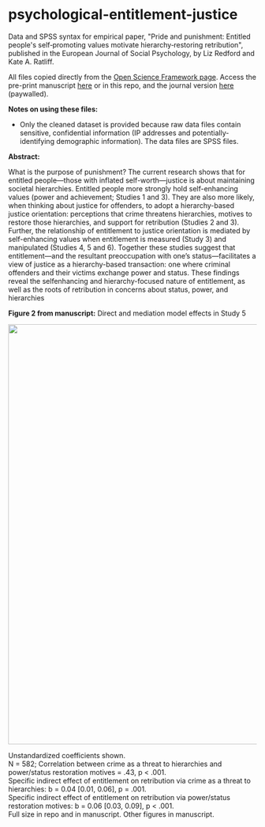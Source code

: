 # psychological-entitlement-justice

Data and SPSS syntax for empirical paper, "Pride and punishment: Entitled people's self‐promoting values motivate hierarchy‐restoring retribution", published in the European Journal of Social Psychology, by Liz Redford and Kate A. Ratliff.

All files copied directly from the <a href = "https://osf.io/5bgsr/">Open Science Framework page</a>. Access the pre-print manuscript <a href = "https://lizredford.weebly.com/uploads/4/9/3/2/49329541/redfordratliff.2017.entitlement_and_justice_orientation.pdf">here</a> or in this repo, and the journal version <a href = "https://onlinelibrary.wiley.com/doi/full/10.1002/ejsp.2328">here</a> (paywalled).

<b>Notes on using these files:</b>
- Only the cleaned dataset is provided because raw data files contain sensitive, confidential information (IP addresses and potentially-identifying demographic information). The data files are SPSS files.

<b>Abstract:</b>

What is the purpose of punishment? The current research shows that for entitled people—those with inflated self-worth—justice is about maintaining societal hierarchies. Entitled people more strongly hold self-enhancing values (power and achievement; Studies 1 and 3). They are also more likely, when thinking about justice for offenders, to adopt a hierarchy-based justice orientation: perceptions that crime threatens hierarchies, motives to restore those hierarchies, and support for retribution (Studies 2 and 3). Further, the relationship of entitlement to justice orientation is mediated by self-enhancing values when entitlement is measured (Study 3) and manipulated (Studies 4, 5 and 6). Together these studies suggest that entitlement—and the resultant preoccupation with one’s status—facilitates a view of justice as a hierarchy-based transaction: one where criminal offenders and their victims exchange power and status. These findings reveal the selfenhancing and hierarchy-focused nature of entitlement, as well as the roots of retribution in concerns about status, power, and hierarchies

<b>Figure 2 from manuscript:</b> Direct and mediation model effects in Study 5

<img src="https://github.com/lizredford/psychological-entitlement-justice/blob/master/entitlement-justice%20path-model.png" width="850">

Unstandardized coefficients shown.
<br>N = 582; Correlation between crime as a threat to hierarchies and power/status restoration motives = .43, p < .001.
<br>Specific indirect effect of entitlement on retribution via crime as a threat to hierarchies: b = 0.04 [0.01, 0.06], p = .001.
<br>Specific indirect effect of entitlement on retribution via power/status restoration motives: b = 0.06 [0.03, 0.09], p < .001.
<br>Full size in repo and in manuscript. Other figures in manuscript.
